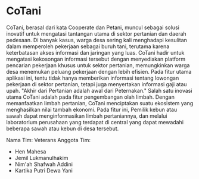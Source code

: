 # CoTani

CoTani, berasal dari kata Cooperate dan Petani, muncul sebagai solusi inovatif untuk mengatasi tantangan utama di sektor pertanian dan daerah pedesaan. Di banyak kasus, warga desa sering kali menghadapi kesulitan dalam memperoleh pekerjaan sebagai buruh tani, terutama karena keterbatasan akses informasi dan jaringan yang luas. CoTani hadir untuk mengatasi kekosongan informasi tersebut dengan menyediakan platform pencarian pekerjaan khusus untuk sektor pertanian, memungkinkan warga desa menemukan peluang pekerjaan dengan lebih efisien. Pada fitur utama aplikasi ini, tentu tidak hanya memberikan informasi tentang lowongan pekerjaan di sektor pertanian, tetapi juga menyertakan informasi gaji atau upah. "Akhir dari Pertanian adalah awal dari Peternakan." Salah satu inovasi utama CoTani adalah pada fitur pengembangan olah limbah. Dengan memanfaatkan limbah pertanian, CoTani menciptakan suatu ekosistem yang menghasilkan nilai tambah ekonomi. Pada fitur ini, Pemilik kebun atau sawah dapat menginformasikan limbah pertaniannya, dan melalui laboratorium perusahaan yang terdapat di central yang dapat mewadahi beberapa sawah atau kebun di desa tersebut. 

Nama Tim: Veterans 
Anggota Tim: 
- Hen Mahesa
- Jemil Lukmanulhakim
- Nim'ah Shafwah Addini
- Kartika Putri Dewa Yani
